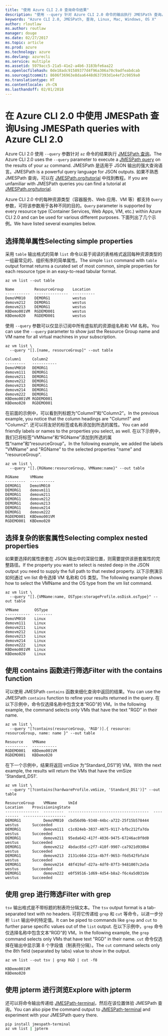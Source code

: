 ```yaml
---
title: "使用 Azure CLI 2.0 查询命令结果"
description: "使用 --query 针对 Azure CLI 2.0 命令的输出执行 JMESPath 查询。"
keywords: "Azure CLI 2.0, JMESPath, 查询, Linux, Mac, Windows, OS X"
author: rloutlaw
ms.author: routlaw
manager: douge
ms.date: 02/27/2017
ms.topic: article
ms.prod: azure
ms.technology: azure
ms.devlang: azurecli
ms.service: multiple
ms.assetid: 5979acc5-21a5-41e2-a4b6-3183bfe6aa22
ms.openlocfilehash: 0de18adc91589377d4f96a306a70c9adfeabdcab
ms.sourcegitcommit: 8606f36963e8daa6448d637393d1e4ef2c9859a0
ms.translationtype: HT
ms.contentlocale: zh-CN
ms.lasthandoff: 02/01/2018
---
```

# <a name="using-jmespath-queries-with-azure-cli-20"></a><span data-ttu-id="3306a-104">在 Azure CLI 2.0 中使用 JMESPath 查询</span><span class="sxs-lookup"><span data-stu-id="3306a-104">Using JMESPath queries with Azure CLI 2.0</span></span>

<span data-ttu-id="3306a-105">Azure CLI 2.0 使用 `--query` 参数针对 `az` 命令的结果执行 [JMESPath 查询](http://jmespath.org)。</span><span class="sxs-lookup"><span data-stu-id="3306a-105">The Azure CLI 2.0 uses the `--query` parameter to execute a [JMESPath query](http://jmespath.org) on the results of your `az` command.</span></span> <span data-ttu-id="3306a-106">JMESPath 是适用于 JSON 输出的强大查询语言。</span><span class="sxs-lookup"><span data-stu-id="3306a-106">JMESPath is a powerful query language for JSON outputs.</span></span>  <span data-ttu-id="3306a-107">如果不熟悉 JMESPath 查询，可以在 [JMESPath.org/tutorial](http://JMESPath.org/tutorial.html) 中找到教程。</span><span class="sxs-lookup"><span data-stu-id="3306a-107">If you are unfamiliar with JMESPath queries you can find a tutorial at [JMESPath.org/tutorial](http://JMESPath.org/tutorial.html).</span></span>

<span data-ttu-id="3306a-108">Azure CLI 2.0 中的每种资源类型（容器服务、Web 应用、VM 等）都支持 `Query` 参数，可将该参数用于各种不同的目的。</span><span class="sxs-lookup"><span data-stu-id="3306a-108">`Query` parameter is supported by every resource type (Container Services, Web Apps, VM, etc.) within Azure CLI 2.0 and can be used for various different purposes.</span></span>  <span data-ttu-id="3306a-109">下面列出了几个示例。</span><span class="sxs-lookup"><span data-stu-id="3306a-109">We have listed several examples below.</span></span>

## <a name="selecting-simple-properties"></a><span data-ttu-id="3306a-110">选择简单属性</span><span class="sxs-lookup"><span data-stu-id="3306a-110">Selecting simple properties</span></span>

<span data-ttu-id="3306a-111">采用 `table` 输出格式的简单 `list` 命令以易于阅读的表格格式返回每种资源类型的一组最常见的、组织有序的简单属性。</span><span class="sxs-lookup"><span data-stu-id="3306a-111">The simple `list` command with `table` output format returns a curated set of most common, simple properties for each resource type in an easy-to-read tabular format.</span></span>

```azurecli-interactive
az vm list --out table
```

```
Name         ResourceGroup    Location
-----------  ---------------  ----------
DemoVM010    DEMORG1          westus
demovm212    DEMORG1          westus
demovm213    DEMORG1          westus
KBDemo001VM  RGDEMO001        westus
KBDemo020    RGDEMO001        westus
```

<span data-ttu-id="3306a-112">使用 `--query` 参数可以仅显示订阅中所有虚拟机的资源组名称和 VM 名称。</span><span class="sxs-lookup"><span data-stu-id="3306a-112">You can use the `--query` parameter to show just the Resource Group name and VM name for all virtual machines in your subscription.</span></span>

```azurecli-interactive
az vm list \
  --query "[].[name, resourceGroup]" --out table
```

```
Column1     Column2
---------   -----------
DemoVM010   DEMORG1
demovm111   DEMORG1
demovm211   DEMORG1
demovm212   DEMORG1
demovm213   DEMORG1
demovm214   DEMORG1
demovm222   DEMORG1
KBDemo001VM RGDEMO001
KBDemo020   RGDEMO001
```

<span data-ttu-id="3306a-113">在前面的示例中，可以看到列标题为“Column1”和“Column2”。</span><span class="sxs-lookup"><span data-stu-id="3306a-113">In the previous example, you notice that the column headings are "Column1" and "Column2".</span></span>  <span data-ttu-id="3306a-114">还可以将友好的标签或名称添加到所选的属性。</span><span class="sxs-lookup"><span data-stu-id="3306a-114">You can add friendly labels or names to the properties you select, as well.</span></span>  <span data-ttu-id="3306a-115">在以下示例中，我们已将标签“VMName”和“RGName”添加到所选的属性“name”和“resourceGroup”。</span><span class="sxs-lookup"><span data-stu-id="3306a-115">In the following example, we added the labels "VMName" and "RGName" to the selected properties "name" and "resourceGroup".</span></span>


```azurecli-interactive
az vm list \
  --query "[].{RGName:resourceGroup, VMName:name}" --out table
```

```
RGName     VMName
---------  -----------
DEMORG1    DemoVM010
DEMORG1    demovm111
DEMORG1    demovm211
DEMORG1    demovm212
DEMORG1    demovm213
DEMORG1    demovm214
DEMORG1    demovm222
RGDEMO001  KBDemo001VM
RGDEMO001  KBDemo020
```

## <a name="selecting-complex-nested-properties"></a><span data-ttu-id="3306a-116">选择复杂的嵌套属性</span><span class="sxs-lookup"><span data-stu-id="3306a-116">Selecting complex nested properties</span></span>

<span data-ttu-id="3306a-117">如果要选择的属性嵌套在 JSON 输出中的深层位置，则需要提供该嵌套属性的完整路径。</span><span class="sxs-lookup"><span data-stu-id="3306a-117">If the property you want to select is nested deep in the JSON output you need to supply the full path to that nested property.</span></span> <span data-ttu-id="3306a-118">以下示例演示如何通过 vm list 命令选择 VM 名称和 OS 类型。</span><span class="sxs-lookup"><span data-stu-id="3306a-118">The following example shows how to select the VMName and the OS type from the vm list command.</span></span>

```azurecli-interactive
az vm list \
  --query "[].{VMName:name, OSType:storageProfile.osDisk.osType}" --out table
```

```
VMName       OSType
-----------  --------
DemoVM010    Linux
demovm111    Linux
demovm211    Linux
demovm212    Linux
demovm213    Linux
demovm214    Linux
demovm222    Linux
KBDemo001VM  Linux
KBDemo020    Linux
```

## <a name="filter-with-the-contains-function"></a><span data-ttu-id="3306a-119">使用 contains 函数进行筛选</span><span class="sxs-lookup"><span data-stu-id="3306a-119">Filter with the contains function</span></span>

<span data-ttu-id="3306a-120">可以使用 JMESPath `contains` 函数来细化查询中返回的结果。</span><span class="sxs-lookup"><span data-stu-id="3306a-120">You can use the JMESPath `contains` function to refine your results returned in the query.</span></span>
<span data-ttu-id="3306a-121">在以下示例中，命令仅选择名称中包含文本“RGD”的 VM。</span><span class="sxs-lookup"><span data-stu-id="3306a-121">In the following example, the command selects only VMs that have the text "RGD" in their name.</span></span>

```azurecli-interactive
az vm list \
  --query "[?contains(resourceGroup, 'RGD')].{ resource: resourceGroup, name: name }" --out table
```

```
Resource    VMName
----------  -----------
RGDEMO001   KBDemo001VM
RGDEMO001   KBDemo020
```

<span data-ttu-id="3306a-122">在下一个示例中，结果将返回 vmSize 为“Standard_DS1”的 VM。</span><span class="sxs-lookup"><span data-stu-id="3306a-122">With the next example, the results will return the VMs that have the vmSize 'Standard_DS1'.</span></span>

```azurecli-interactive
az vm list \
  --query "[?contains(hardwareProfile.vmSize, 'Standard_DS1')]" --out table
```

```
ResourceGroup    VMName     VmId                                  Location    ProvisioningState
---------------  ---------  ------------------------------------  ----------  -------------------
DEMORG1          DemoVM010  cbd56d9b-9340-44bc-a722-25f15b578444  westus      Succeeded
DEMORG1          demovm111  c1c024eb-3837-4075-9117-bfbc212fa7da  westus      Succeeded
DEMORG1          demovm211  95eda642-417f-4036-9475-67246ac0f0d0  westus      Succeeded
DEMORG1          demovm212  4bdac85d-c2f7-410f-9907-ca7921d930b4  westus      Succeeded
DEMORG1          demovm213  2131c664-221a-4b7f-9653-f6d542fbfa34  westus      Succeeded
DEMORG1          demovm214  48f419af-d27a-4df0-87f3-9481007c2e5a  westus      Succeeded
DEMORG1          demovm222  e0f59516-1d69-4d54-b8a2-f6c4a5d031de  westus      Succeeded
```

## <a name="filter-with-grep"></a><span data-ttu-id="3306a-123">使用 grep 进行筛选</span><span class="sxs-lookup"><span data-stu-id="3306a-123">Filter with grep</span></span>

<span data-ttu-id="3306a-124">`tsv` 输出格式是不带标题的制表符分隔文本。</span><span class="sxs-lookup"><span data-stu-id="3306a-124">The `tsv` output format is a tab-separated text with no headers.</span></span> <span data-ttu-id="3306a-125">可将它传递给 `grep` 和 `cut` 等命令，以进一步分析 `list` 输出中的特定值。</span><span class="sxs-lookup"><span data-stu-id="3306a-125">It can be piped to commands like `grep` and `cut` to further parse specific values out of the `list` output.</span></span> <span data-ttu-id="3306a-126">在以下示例中，`grep` 命令仅选择名称中包含文本“RGD”的 VM。</span><span class="sxs-lookup"><span data-stu-id="3306a-126">In the following example, the `grep` command selects only VMs that have text "RGD" in their name.</span></span>  <span data-ttu-id="3306a-127">`cut` 命令仅选择在输出中显示第 8 个字段值（制表符分隔）。</span><span class="sxs-lookup"><span data-stu-id="3306a-127">The `cut` command selects only the 8th field (separated by tabs) value to show in the output.</span></span>

```azurecli-interactive
az vm list --out tsv | grep RGD | cut -f8
```

```
KBDemo001VM
KBDemo020
```

## <a name="explore-with-jpterm"></a><span data-ttu-id="3306a-128">使用 jpterm 进行浏览</span><span class="sxs-lookup"><span data-stu-id="3306a-128">Explore with jpterm</span></span>

<span data-ttu-id="3306a-129">还可以将命令输出传递给 [JMESPath-terminal](https://github.com/jmespath/jmespath.terminal)，然后在该位置体验 JMESPath 查询。</span><span class="sxs-lookup"><span data-stu-id="3306a-129">You can also pipe the command output to [JMESPath-terminal](https://github.com/jmespath/jmespath.terminal) and experiment with your JMESPath query there.</span></span>

```bash
pip install jmespath-terminal
az vm list | jpterm
```

